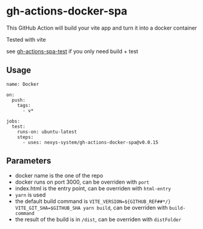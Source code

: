 # gh-actions-docker-spa

This GitHub Action will build your vite app and turn it into a docker container

Tested with vite

see [gh-actions-spa-test](https://github.com/nexys-system/gh-actions-spa-test) if you only need build + test

## Usage

```
name: Docker

on:
  push:
    tags:
      - v*

jobs:
  test:
    runs-on: ubuntu-latest
    steps:
      - uses: nexys-system/gh-actions-docker-spa@v0.0.15
```

## Parameters

* docker name is the one of the repo
* docker runs on port 3000, can be overriden with `port`
* index.html is the entry point, can be overriden with `html-entry`
* `yarn` is used
* the default build command is `VITE_VERSION=${GITHUB_REF##*/} VITE_GIT_SHA=$GITHUB_SHA yarn build`, can be overriden with `build-command`
* the result of the build is in `/dist`, can be overriden with `distFolder`


